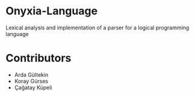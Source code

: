 # Onyxia-Language
Lexical analysis and implementation of a parser for a logical programming language
# Contributors
* Arda Gültekin
* Koray Gürses
* Çağatay Küpeli
